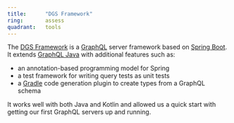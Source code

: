 ```yaml
---
title:      "DGS Framework"
ring:       assess
quadrant:   tools
---
```


The [DGS Framework](https://netflix.github.io/dgs/) is a [GraphQL](https://graphql.org/) server framework based on [Spring Boot](https://spring.io/projects/spring-boot/). It extends [GraphQL Java](https://www.graphql-java.com/) with additional features such as:
- an annotation-based programming model for Spring
- a test framework for writing query tests as unit tests
- a [Gradle](https://gradle.org/) code generation plugin to create types from a GraphQL schema

It works well with both Java and Kotlin and allowed us a quick start with getting our first GraphQL servers up and running.
